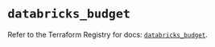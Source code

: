 # `databricks_budget`

Refer to the Terraform Registry for docs: [`databricks_budget`](https://registry.terraform.io/providers/databricks/databricks/1.73.0/docs/resources/budget).
